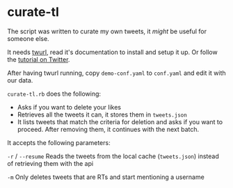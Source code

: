 # curate-tl

The script was written to curate my own tweets, it *might* be useful for someone else.

It needs [twurl](https://github.com/twitter/twurl), read it's documentation to install and setup it up. Or follow the [tutorial on Twitter](https://developer.twitter.com/en/docs/tutorials/using-twurl).

After having twurl running, copy `demo-conf.yaml` to `conf.yaml` and edit it with our data.

`curate-tl.rb` does the following:

 * Asks if you want to delete your likes
 * Retrieves all the tweets it can, it stores them in `tweets.json`
 * It lists tweets that match the criteria for deletion and asks if you want to proceed. After removing them, it continues with the next batch.


 It accepts the following parameters:

 `-r` / `--resume` Reads the tweets from the local cache (`tweets.json`) instead of retrieving them with the api

`-m` Only deletes tweets that are RTs and start mentioning a username
